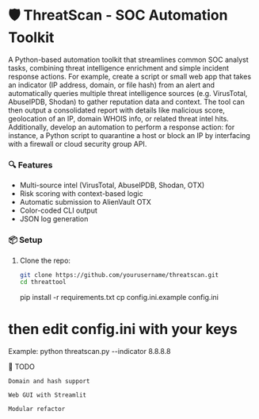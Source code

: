 # 🛡️ ThreatScan - SOC Automation Toolkit

A Python-based automation toolkit that streamlines common SOC analyst tasks, combining threat intelligence enrichment and simple incident response actions. For example, create a script or small web app that takes an indicator (IP address, domain, or file hash) from an alert and automatically queries multiple threat intelligence sources (e.g. VirusTotal, AbuseIPDB, Shodan) to gather reputation data and context​.
The tool can then output a consolidated report with details like malicious score, geolocation of an IP, domain WHOIS info, or related threat intel hits. Additionally, develop an automation to perform a response action: for instance, a Python script to quarantine a host or block an IP by interfacing with a firewall or cloud security group API.

### 🔍 Features

- Multi-source intel (VirusTotal, AbuseIPDB, Shodan, OTX)
- Risk scoring with context-based logic
- Automatic submission to AlienVault OTX
- Color-coded CLI output
- JSON log generation

### 📦 Setup

1. Clone the repo:
   ```bash
   git clone https://github.com/yourusername/threatscan.git
   cd threattool
   ```
   pip install -r requirements.txt
   cp config.ini.example config.ini

# then edit config.ini with your keys

Example:
python threatscan.py --indicator 8.8.8.8

🧠 TODO

    Domain and hash support

    Web GUI with Streamlit

    Modular refactor
